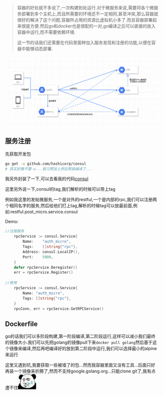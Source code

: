 > 容器的好处就不多说了,一次构建到处运行.对于微服务来说,需要将各个微服务部署到多个主机上,而且所需要的环境还不一定相同,甚至冲突,那么容器就很好的解决了这个问题,容器所占用的资源比虚拟机小多了.而且容器部署起来很是方便.然后go和docker也是很配的一对,go编译之后可以直接的放入容器中运行,而不需要依赖环境.
> 
> 这一节的话我们还需要在代码里面种加入服务发现和注册的功能,以便在容器中能够动态部署.    

![](img/4_1.png)

## 服务注册
先获取开发包
```sh
go get -u github.com/hashicorp/consul
# 其实好像不要-u...我习惯加上然后帮我编译了...
```
我另外封装了一下,可以去看我的代码[consul](../common/consul.go)

这里另外说一下,consul的tag,我们解析的时候可以带上tag

例如我这里的发帖微服务,一个是对外的restful,一个是内部的rpc,我们可以注册两个相同名字的服务,然后给他们打上tag,解析的时候tag可以放最前面,例如:restful.post_micro.service.consul

Demo:
```go
//注册服务
	rpcService := consul.Service{
		Name:    "auth_micro",
		Tags:    []string{"rpc"},
		Address: consul.LocalIP(),
		Port:    5000,
	}
	defer rpcService.Deregister()
    err = rpcService.Register()
    
//使用
	rpcService := consul.Service{
		Name: "auth_micro",
		Tags: []string{"rpc"},
	}
	rpcConn, err = rpcService.GetRPCService()
```

## Dockerfile
go的话我们可以多阶段构建,第一阶段编译,第二阶段运行,这样可以减小我们最终的镜像大小.我们可以先把golang的镜像pull下来```docker pull golang```然后基于这个镜像来编译,然后再吧编译好的放到第二阶段中运行,我们可以选择最小的alpine来运行

这里又遇到坑,我要获取一些被墙了的包...然而我容器里面又没有工具...后面只好再装一个镜像来折腾了,然而不支持google.golang.org...只能clone git了,我有点遭不住![](img/bqb_2.jpg)



